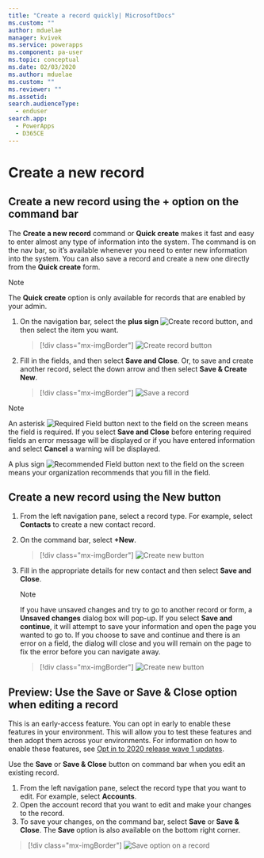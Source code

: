 ```yaml
---
title: "Create a record quickly| MicrosoftDocs"
ms.custom: ""
author: mduelae
manager: kvivek
ms.service: powerapps
ms.component: pa-user
ms.topic: conceptual
ms.date: 02/03/2020
ms.author: mduelae
ms.custom: ""
ms.reviewer: ""
ms.assetid: 
search.audienceType: 
  - enduser
search.app: 
  - PowerApps
  - D365CE
---
```

# Create a new record

## Create a new record using the + option on the command bar

The **Create a new record** command or **Quick create** makes it fast and easy to enter almost any type of information into the system. The command is on the nav bar, so it’s available whenever you need to enter new information into the system. You can also save a record and create a new one directly from the **Quick create** form.

> [!NOTE]
> The **Quick create** option is only available for records that are enabled by your admin.
    
1. On the navigation bar, select the **plus sign** ![Create record button](media/create-record-button.png "Create record button"), and then select the item you want.  

    > [!div class="mx-imgBorder"] 
    > ![Create record button](media/newrecord1.png "Create record button")
  
2.  Fill in the fields, and then select **Save and Close**. Or, to save and create another record, select the down arrow and then select  **Save & Create New**.

     > [!div class="mx-imgBorder"] 
     > ![Save a record](media/quick_create.png "Save a record")
  
> [!NOTE]
> An asterisk ![Required Field button](media/required-field-button.png "Required Field button") next to the field on the screen means the field is required. If you select **Save and Close** before entering required fields an error message will be displayed or if you have entered information and select **Cancel** a warning will be displayed.
>   
> A plus sign ![Recommended Field button](media/recommended-field-button.png "Recommended Field button") next to the field on the screen means your organization recommends that you fill in the field.  


## Create a new record using the New button 

1. From the left navigation pane, select a record type. For example, select **Contacts** to create a new contact record.
2. On the command bar, select **+New**.

    > [!div class="mx-imgBorder"] 
    > ![Create new button](media/newrecord2.png "Create new button")
  
3. Fill in the appropriate details for new contact and then select **Save and Close**.

   > [!NOTE]
    > If you have unsaved changes and try to go to another record or form, a **Unsaved changes** dialog box will pop-up. If you select **Save and continue**, it will attempt to save your information and open the page you wanted to go to. If you choose to save and continue and there is an error on a field, the dialog will close and you will remain on the page to fix the error before you can navigate away.

    > [!div class="mx-imgBorder"] 
    > ![Create new button](media/newrecord3.png "Create new button")

 
 ## Preview: Use the Save or Save & Close option when editing a record 
 
This is an early-access feature. You can opt in early to enable these features in your environment. This will allow you to test these features and then adopt them across your environments. For information on how to enable these features, see [Opt in to 2020 release wave 1 updates](https://docs.microsoft.com/power-platform/admin/opt-in-early-access-updates).

Use the **Save** or **Save & Close** button on command bar when you edit an existing record. 

1. From the left navigation pane, select the record type that you want to edit. For example, select **Accounts**.
2. Open the account record that you want to edit and make your changes to the record.
3. To save your changes, on the command bar, select **Save** or **Save & Close**. The **Save** option is also available on the bottom right corner.

> [!div class="mx-imgBorder"] 
> ![Save option on a record](media/saveoptionalwaysvisible.png "Save option on a record")


